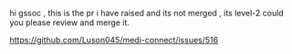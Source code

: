 hi gssoc ,
this is the pr i have raised and its not merged ,
its level-2 
  could you  please  review and merge it.

https://github.com/Luson045/medi-connect/issues/516
